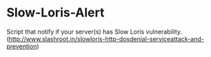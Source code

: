 # Slow-Loris-Alert
Script that notify if your server(s) has Slow Loris vulnerability. (http://www.slashroot.in/slowloris-http-dosdenial-serviceattack-and-prevention)
